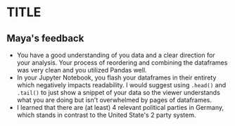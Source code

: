 # TITLE


## Maya's feedback
- You have a good understanding of you data and a clear direction for your analysis. Your process of reordering and combining the dataframes was very clean and you utilized Pandas well. 
- In your Jupyter Notebook, you flash your dataframes in their entirety which negatively impacts readability. I would suggest using `.head()` and `.tail()` to just show a snippet of your data so the viewer understands what you are doing but isn't overwhelmed by pages of dataframes. 
- I learned that there are (at least) 4 relevant political parties in Germany, which stands in  contrast to the United State's 2 party system. 